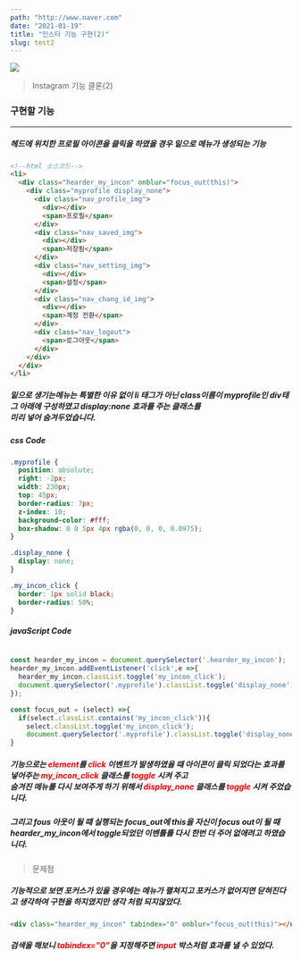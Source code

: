 ```yaml
---
path: "http://www.naver.com"
date: "2021-01-19"
title: "인스타 기능 구현(2)"
slug: test2
---
```


![](https://images.velog.io/images/app235/post/5e99b569-7f83-46ad-9712-4982ee455bfe/%EB%85%B9%ED%99%94_2020_10_31_22_32_09_978.gif)

> Instagram 기능 클론(2)

### 구현할 기능

<hr>

##### 헤드에 위치한 프로필 아이콘을 클릭을 하였을 경우 밑으로 메뉴가 생성되는 기능

```html
<!--html 소스코드-->
<li>
  <div class="hearder_my_incon" onblur="focus_out(this)">
    <div class="myprofile display_none">
      <div class="nav_profile_img">
        <div></div>
        <span>프로필</span>
      </div>
      <div class="nav_saved_img">
        <div></div>
        <span>저장됨</span>
      </div>
      <div class="nav_setting_img">
        <div></div>
        <span>설정</span>
      </div>
      <div class="nav_chang_id_img">
        <div></div>
        <span>계정 전환</span>
      </div>
      <div class="nav_logout">
        <span>로그아웃</span>
      </div>
    </div>
  </div>
</li>
```

##### 밑으로 생기는메뉴는 특별한 이유 없이 li 태그가 아닌 class이름이 myprofile인 div태그 아래에 구성하였고 display:none 효과를 주는 클래스를 <br>미리 넣어 숨겨두었습니다.

##### css Code

```css
.myprofile {
  position: absolute;
  right: -2px;
  width: 230px;
  top: 45px;
  border-radius: 7px;
  z-index: 10;
  background-color: #fff;
  box-shadow: 0 0 5px 4px rgba(0, 0, 0, 0.0975);
}

.display_none {
  display: none;
}

.my_incon_click {
  border: 1px solid black;
  border-radius: 50%;
}
```

##### javaScript Code

```javascript

const hearder_my_incon = document.querySelector('.hearder_my_incon');
hearder_my_incon.addEventListener('click',e =>{
  hearder_my_incon.classList.toggle('my_incon_click');
  document.querySelector('.myprofile').classList.toggle('display_none');
});

const focus_out = (select) =>{
  if(select.classList.contains('my_incon_click')){
    select.classList.toggle('my_incon_click');
    document.querySelector('.myprofile').classList.toggle('display_none');
}

```

##### 기능으로는 <span style="color:red;">element</span>를 <span style="color:red;">click</span> 이벤트가 발생하였을 때 아이콘이 클릭 되었다는 효과를 넣어주는 <span style="color:red;">my_incon_click</span> 클래스를 <span style="color:red;">toggle</span> 시켜 주고 <br> 숨겨진 메뉴를 다시 보여주게 하기 위해서 <span style="color:red;">display_none</span> 클래스를 <span style="color:red;">toggle</span> 시켜 주었습니다.<br>

##### 그리고 fous 아웃이 될 떄 실행되는 focus_out에 this을 자신이 focus out이 될 때 hearder_my_incon에서 toggle되었던 이벤틀를 다시 한번 더 주어 없애려고 하였습니다.

> 문제점

##### 기능적으로 보면 포커스가 있을 경우에는 메뉴가 펼쳐지고 포커스가 없어지면 닫혀진다고 생각하여 구현을 하지였지만 생각 처럼 되지않았다.

```html
<div class="hearder_my_incon" tabindex="0" onblur="focus_out(this)"></div>
```

##### 검색을 해보니 <span style="color:red;">tabindex="0"</span>을 지정해주면 <span style="color:red;">input</span> 박스처럼 효과를 낼 수 있었다.
